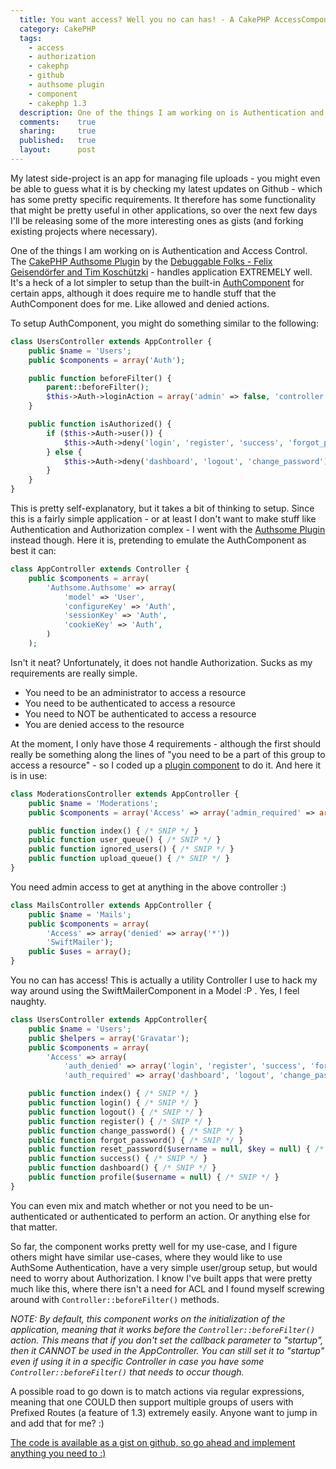 ```yaml
---
  title: You want access? Well you no can has! - A CakePHP AccessComponent
  category: CakePHP
  tags:
    - access
    - authorization
    - cakephp
    - github
    - authsome plugin
    - component
    - cakephp 1.3
  description: One of the things I am working on is Authentication and Access Control. While Authsome Component takes care of authentication, we still need something more.
  comments:    true
  sharing:     true
  published:   true
  layout:      post
---
```


My latest side-project is an app for managing file uploads - you might even be able to guess what it is by checking my latest updates on Github - which has some pretty specific requirements. It therefore has some functionality that might be pretty useful in other applications, so over the next few days I'll be releasing some of the more interesting ones as gists (and forking existing projects where necessary).

One of the things I am working on is Authentication and Access Control. The [CakePHP Authsome Plugin](http://github.com/felixge/cakephp-authsome) by the [Debuggable Folks - Felix Geisendörfer and Tim Koschützki](http://debuggable.com/) - handles application EXTREMELY well. It's a heck of a lot simpler to setup than the built-in [AuthComponent](http://api.cakephp.org/class/auth-component) for certain apps, although it does require me to handle stuff that the AuthComponent does for me. Like allowed and denied actions.

To setup AuthComponent, you might do something similar to the following:

```php
class UsersController extends AppController {
    public $name = 'Users';
    public $components = array('Auth');

    public function beforeFilter() {
        parent::beforeFilter();
        $this->Auth->loginAction = array('admin' => false, 'controller' => 'users', 'action' => 'login');
    }

    public function isAuthorized() {
        if ($this->Auth->user()) {
            $this->Auth->deny('login', 'register', 'success', 'forgot_password', 'reset_password');
        } else {
            $this->Auth->deny('dashboard', 'logout', 'change_password');
        }
    }
}
```

This is pretty self-explanatory, but it takes a bit of thinking to setup. Since this is a fairly simple application - or at least I don't want to make stuff like Authentication and Authorization complex - I went with the  [Authsome Plugin](http://github.com/felixge/cakephp-authsome) instead though. Here it is, pretending to emulate the AuthComponent as best it can:

```php
class AppController extends Controller {
    public $components = array(
        'Authsome.Authsome' => array(
            'model' => 'User',
            'configureKey' => 'Auth',
            'sessionKey' => 'Auth',
            'cookieKey' => 'Auth',
        )
    );
```

Isn't it neat? Unfortunately, it does not handle Authorization. Sucks as my requirements are really simple.

 - You need to be an administrator to access a resource
 - You need to be authenticated to access a resource
 - You need to NOT be authenticated to access a resource
 - You are denied access to the resource

At the moment, I only have those 4 requirements - although the first should really be something along the lines of "you need to be a part of this group to access a resource" - so I coded up a [plugin component](https://github.com/josegonzalez/cakephp-sanction) to do it. And here it is in use:

```php
class ModerationsController extends AppController {
    public $name = 'Moderations';
    public $components = array('Access' => array('admin_required' => array('*')));

    public function index() { /* SNIP */ }
    public function user_queue() { /* SNIP */ }
    public function ignored_users() { /* SNIP */ }
    public function upload_queue() { /* SNIP */ }
}
```

You need admin access to get at anything in the above controller :)

```php
class MailsController extends AppController {
    public $name = 'Mails';
    public $components = array(
        'Access' => array('denied' => array('*'))
        'SwiftMailer');
    public $uses = array();
}
```

You no can has access! This is actually a utility Controller I use to hack my way around using the SwiftMailerComponent in a Model :P . Yes, I feel naughty.

```php
class UsersController extends AppController{
    public $name = 'Users';
    public $helpers = array('Gravatar');
    public $components = array(
        'Access' => array(
            'auth_denied' => array('login', 'register', 'success', 'forgot_password', 'reset_password'),
            'auth_required' => array('dashboard', 'logout', 'change_password')));

    public function index() { /* SNIP */ }
    public function login() { /* SNIP */ }
    public function logout() { /* SNIP */ }
    public function register() { /* SNIP */ }
    public function change_password() { /* SNIP */ }
    public function forgot_password() { /* SNIP */ }
    public function reset_password($username = null, $key = null) { /* SNIP */ }
    public function success() { /* SNIP */ }
    public function dashboard() { /* SNIP */ }
    public function profile($username = null) { /* SNIP */ }
}
```

You can even mix and match whether or not you need to be un-authenticated or authenticated to perform an action. Or anything else for that matter.

So far, the component works pretty well for my use-case, and I figure others might have similar use-cases, where they would like to use AuthSome Authentication, have a very simple user/group setup, but would need to worry about Authorization. I know I've built apps that were pretty much like this, where there isn't a need for ACL and I found myself screwing around with `Controller::beforeFilter()` methods.

_NOTE: By default, this component works on the initialization of the application, meaning that it works before the `Controller::beforeFilter()` action. This means that if you don't set the callback parameter to "startup", then it CANNOT be used in the AppController. You can still set it to "startup" even if using it in a specific Controller in case you have some `Controller::beforeFilter()` that needs to occur though._

A possible road to go down is to match actions via regular expressions, meaning that one COULD then support multiple groups of users with Prefixed Routes (a feature of 1.3) extremely easily. Anyone want to jump in and add that for me? :)

[The code is available as a gist on github, so go ahead and implement anything you need to :)](http://gist.github.com/276000)
